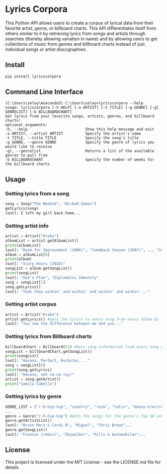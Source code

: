 # Lyrics Corpora
This Python API allows users to create a corpus of lyrical data from their favorite artist, genre, or billboard charts. This API differentiates itself from others similar to it by retrieving lyrics from songs and artists through searches (thereby allowing variation in name) and by allowing users to get collections of music from genres and billboard charts instead of just individual songs or artist discographies.  


## Install 

```python
pip install lyricscorpora
```

## Command Line Interface
```
(C:\Users\seley\Anaconda3) C:\Users\seley>lyricscorpora --help                                                          
usage: lyricscorpora [-h HELP] [-a ARTIST] [-t TITLE] [-g GENRE] [-gl GENRELIST] [-b BILLBOARDCHART]                                                                                                                                                                          
Get lyrics from your favorite songs, artists, genres, and billboard charts!                                                              optional arguments:                                                                                                       
-h, --help                          Show this help message and exit                                                                   
-a ARTIST, --artist ARTIST          Specify the artist's name                                                                         
-t TITLE, --title TITLE             Specify the song's title                                                                          
-g GENRE, --genre GENRE             Specify the genre of lyrics you would like to receive                                             
-gl, --genrelist                    Returns a list of the available genres to pull from                                    
-b BILLBOARDCHART                   Specify the number of weeks for the billboard charts  
```
## Usage

### Getting lyrics from a song
```python
song = Song("The Weeknd", "Wicked Games")
getLyrics(song)
[out]: I left my girl back home...
```

### Getting artist info
```python
artist = Artist("Drake")
albumList = artist.getAlbumList()
print(albumList)
[out]: "Room for Improvement (2006)", "Comeback Season (2007)", ... "Scary Hours (2018)"
album = albumList[6]
print(album)
[out]: "Scary Hours (2018)"
songList = album.getSongList()
print(songList)
[out]: "God's Plan", "Diplomatic Immunity"
song = songList[1]
song.getLyrics()
[out]: "Yeah they wishin' and wishin' and wishin' and wishin'..."

```
### Getting artist corpus
```python
artist = Artist("Drake")
artist.getLyrics() #gets the lyrics to every song from every album by the artist
[out]: "You see the difference between me and you..."
```

### Getting lyrics from Billboard charts
```python
billboardChart = Billboard(52) #Gets song information from every song on the charts for the past 52 weeks
songList = billboardChart.getSongList()
print(songList)
[out]: "Havana, Perfect, Rockstar, .."
song = songList[0]
print(song.getLyrics)
[out]: "Havana, ooh na-na (ay)"
artist = song.getArtist()
print("Camila Cabello")
```

### Getting lyrics by genre
```python
GENRE_LIST = ["r-b-hip-hop", "country", "rock", "latin", "dance-electronic", "christian", "gospel"]
...
genre = Genre("r-b-hip-hop") #Gets the songs for the genre's top 50 songs for the past 2 years (must be from GENRE_LIST) 
genre.getArtistList()
[out]: "Bruno Mars & Cardi B", "Miguel", "Chris Brown"...
genre.getSongList()
[out]: "Finesse (remix)", "Skywalker", "Pills & Automobiles"...
```

## License
This project is licensed under the MIT License - see the LICENSE.md file for details
